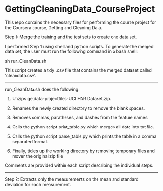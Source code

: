 # GettingCleaningData_CourseProject
This repo contains the necessary files for performing the course project for the Coursera course, 
Getting and Cleaning Data.


Step 1: Merge the training and the test sets to create one data set.

  I performed Step 1 using shell and python scripts.  To generate the merged data set, the user must run the 
  following command in a bash shell:

  sh run_CleanData.sh
  
  This script creates a tidy .csv file that contains the merged dataset called 'cleandata.csv'.

_______________________________________________________________________________________________________
run_CleanData.sh does the following:

1) Unzips getdata-projectfiles-UCI HAR Dataset.zip.

2) Renames the newly created directory to remove the blank spaces.

3) Removes commas, paratheses, and dashes from the feature names.

4) Calls the python script print_table.py which merges all data into txt file.

5) Calls the python script parse_table.py which prints the table in a comma separated format.

6) Finally, tidies up the working directory by removing temporary files and mover the original zip file

Comments are provided within each script describing the individual steps.
________________________________________________________________________________________________________

Step 2: Extracts only the measurements on the mean and standard deviation for each measurement. 
